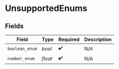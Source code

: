 # UnsupportedEnums


## Fields

| Field              | Type               | Required           | Description        |
| ------------------ | ------------------ | ------------------ | ------------------ |
| `boolean_enum`     | *bool*             | :heavy_check_mark: | N/A                |
| `number_enum`      | *float*            | :heavy_check_mark: | N/A                |